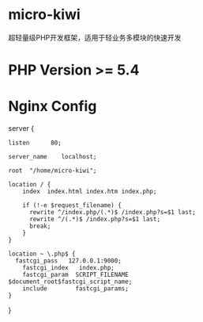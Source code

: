 # micro-kiwi
超轻量级PHP开发框架，适用于轻业务多模块的快速开发

# PHP Version >= 5.4

# Nginx Config

server {

    listen      80;
    
    server_name    localhost;
    
    root  "/home/micro-kiwi";
    
    location / {
        index  index.html index.htm index.php;
 
        if (!-e $request_filename) {
          rewrite ^/index.php/(.*)$ /index.php?s=$1 last;
          rewrite ^/(.*)$ /index.php?s=$1 last;
          break;
        }
    }
    
    location ~ \.php$ {
      fastcgi_pass   127.0.0.1:9000;
        fastcgi_index   index.php;
        fastcgi_param  SCRIPT_FILENAME  $document_root$fastcgi_script_name;
        include        fastcgi_params;
    }
    
}
